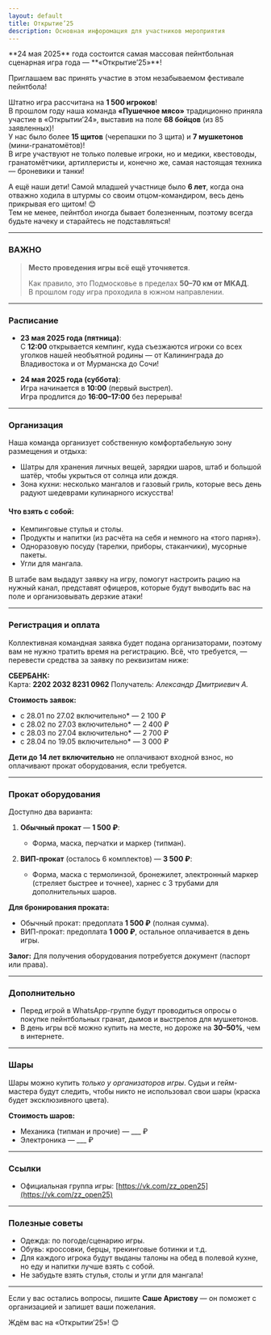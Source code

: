 ```yaml
---
layout: default
title: Открытие’25
description: Основная инфоромация для участников мероприятия
---
```

<link rel="icon" type="image/x-icon" href="favicon.ico">
**24 мая 2025** года состоится самая массовая пейнтбольная сценарная игра года — **«Открытие’25»**!  

Приглашаем вас принять участие в этом незабываемом фестивале пейнтбола!  

Штатно игра рассчитана на **1 500 игроков**!  
В прошлом году наша команда **«Пушечное мясо»** традиционно приняла участие в «Открытии’24», выставив на поле **68 бойцов** (из 85 заявленных)!  
У нас было более **15 щитов** (черепашки по 3 щита) и **7 мушкетонов** (мини-гранатомётов)!  
В игре участвуют не только полевые игроки, но и медики, квестоводы, гранатомётчики, артиллеристы и, конечно же, самая настоящая техника — броневики и танки!  

А ещё наши дети! Самой младшей участнице было **6 лет**, когда она отважно ходила в штурмы со своим отцом-командиром, весь день прикрывая его щитом! 😊  
Тем не менее, пейнтбол иногда бывает болезненным, поэтому всегда будьте начеку и старайтесь не подставляться!  

---

### **ВАЖНО**
> **Место проведения игры всё ещё уточняется**.
> 
> Как правило, это Подмосковье в пределах **50–70 км от МКАД**.  
> В прошлом году игра проходила в южном направлении.  

---

### Расписание
- **23 мая 2025 года (пятница)**:  
  С **12:00** открывается кемпинг, куда съезжаются игроки со всех уголков нашей необъятной родины — от Калининграда до Владивостока и от Мурманска до Сочи!  

- **24 мая 2025 года (суббота)**:  
  Игра начинается в **10:00** (первый выстрел).  
  Игра продлится до **16:00–17:00** без перерыва!  

---

### Организация
Наша команда организует собственную комфортабельную зону размещения и отдыха:  
- Шатры для хранения личных вещей, зарядки шаров, штаб и большой шатёр, чтобы укрыться от солнца или дождя.  
- Зона кухни: несколько мангалов и газовый гриль, которые весь день радуют шедеврами кулинарного искусства!  

#### Что взять с собой: 
- Кемпинговые стулья и столы.  
- Продукты и напитки (из расчёта на себя и немного на «того парня»).  
- Одноразовую посуду (тарелки, приборы, стаканчики), мусорные пакеты.  
- Угли для мангала.  

В штабе вам выдадут заявку на игру, помогут настроить рацию на нужный канал, представят офицеров, которые будут выводить вас на поле и организовывать дерзкие атаки!  

---

### Регистрация и оплата
Коллективная командная заявка будет подана организаторами, поэтому вам не нужно тратить время на регистрацию. Всё, что требуется, — перевести средства за заявку по реквизитам ниже:  

**СБЕРБАНК:**  
Карта: **2202 2032 8231 0962** 
Получатель: *Александр Дмитриевич А.*  

**Стоимость заявок:**
- с 28.01 по 27.02 включительно* — 2 100 ₽  
- с 28.02 по 27.03 включительно* — 2 400 ₽  
- с 28.03 по 27.04 включительно* — 2 700 ₽  
- с 28.04 по 19.05 включительно* — 3 000 ₽  

**Дети до 14 лет включительно** не оплачивают входной взнос, но оплачивают прокат оборудования, если требуется.  

---

### Прокат оборудования
Доступно два варианта:  
1. **Обычный прокат** — **1 500 ₽**:  
   - Форма, маска, перчатки и маркер (типман).  

2. **ВИП-прокат** (осталось 6 комплектов) — **3 500 ₽**:  
   - Форма, маска с термолинзой, бронежилет, электронный маркер (стреляет быстрее и точнее), харнес с 3 трубами для дополнительных шаров.  

**Для бронирования проката:**
- Обычный прокат: предоплата **1 500 ₽** (полная сумма).  
- ВИП-прокат: предоплата **1 000 ₽**, остальное оплачивается в день игры.  

**Залог:**
Для получения оборудования потребуется документ (паспорт или права).  

---

### Дополнительно
- Перед игрой в WhatsApp-группе будут проводиться опросы о покупке пейнтбольных гранат, дымов и выстрелов для мушкетонов.  
- В день игры всё можно купить на месте, но дороже на **30–50%**, чем в интернете.  

---

### Шары  
Шары можно купить *только у организаторов игры*. Судьи и гейм-мастера будут следить, чтобы никто не использовал свои шары (краска будет эксклюзивного цвета).  

**Стоимость шаров:**  
- Механика (типман и прочие) — ___ ₽  
- Электроника — ___ ₽  

---

### Ссылки
- Официальная группа игры: [https://vk.com/zz_open25](https://vk.com/zz_open25)  

---

### Полезные советы 
- Одежда: по погоде/сценарию игры.  
- Обувь: кроссовки, берцы, трекинговые ботинки и т.д.  
- Для каждого игрока будут выданы талоны на обед в полевой кухне, но еду и напитки лучше взять с собой.  
- Не забудьте взять стулья, столы и угли для мангала!  

---

Если у вас остались вопросы, пишите **Саше Аристову** — он поможет с организацией и запишет ваши пожелания.  

Ждём вас на «Открытии’25»! 😊
